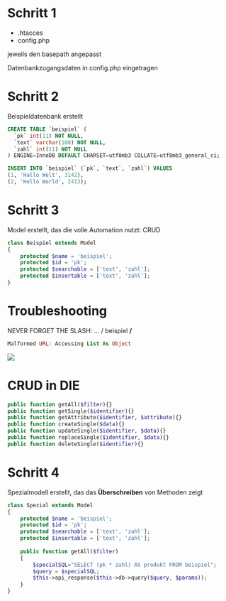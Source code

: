 # Schritt 1

- .htacces
- config.php

jeweils den basepath angepasst

Datenbankzugangsdaten in config.php eingetragen


# Schritt 2

Beispieldatenbank erstellt

```sql
CREATE TABLE `beispiel` (
  `pk` int(11) NOT NULL,
  `text` varchar(100) NOT NULL,
  `zahl` int(11) NOT NULL
) ENGINE=InnoDB DEFAULT CHARSET=utf8mb3 COLLATE=utf8mb3_general_ci;

INSERT INTO `beispiel` (`pk`, `text`, `zahl`) VALUES
(1, 'Hallo Welt', 3142),
(2, 'Hello World', 2413);
```


# Schritt 3

Model erstellt, das die volle Automation nutzt: CRUD

```php
class Beispiel extends Model
{
	protected $name = 'beispiel';
	protected $id = 'pk';
	protected $searchable = ['text', 'zahl'];
	protected $insertable = ['text', 'zahl'];
}
```


# Troubleshooting

NEVER FORGET THE SLASH: ... / beispiel **/**

```php
Malformed URL: Accessing List As Object
```

![](https://cdn.pnghd.pics/data/1781/head-desk-gif-8.gif)



# CRUD in DIE
```php
public function getAll($filter){}
public function getSingle($identifier){}
public function getAttribute($identifier, $attribute){}
public function createSingle($data){}
public function updateSingle($identifier, $data){}
public function replaceSingle($identifier, $data){}
public function deleteSingle($identifier){}
```


# Schritt 4

Spezialmodell erstellt, das das **Überschreiben** von Methoden zeigt
```php
class Spezial extends Model
{
	protected $name = 'beispiel';
	protected $id = 'pk';
	protected $searchable = ['text', 'zahl'];
	protected $insertable = ['text', 'zahl'];
	
	public function getAll($filter)
	{
		$specialSQL="SELECT (pk * zahl) AS produkt FROM beispiel";
		$query = $specialSQL;
		$this->api_response($this->db->query($query, $params));
	}
}
```

